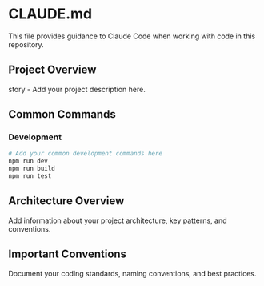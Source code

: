 # CLAUDE.md

This file provides guidance to Claude Code when working with code in this repository.

## Project Overview

story - Add your project description here.

## Common Commands

### Development
```bash
# Add your common development commands here
npm run dev
npm run build
npm run test
```

## Architecture Overview

Add information about your project architecture, key patterns, and conventions.

## Important Conventions

Document your coding standards, naming conventions, and best practices.
